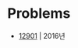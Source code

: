 # Problems

- [12901](https://programmers.co.kr/learn/courses/30/lessons/12901?language=java) | 2016년